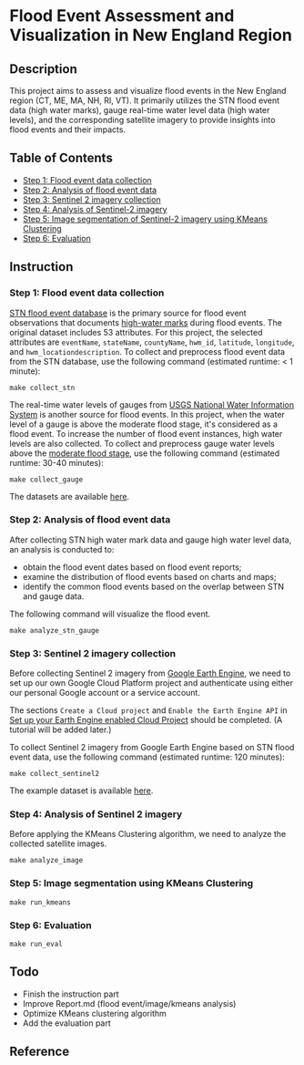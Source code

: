 # Flood Event Assessment and Visualization in New England Region

## Description
This project aims to assess and visualize flood events in the New England region (CT, ME, MA, NH, RI, VT). It primarily utilizes the STN flood event data (high water marks), gauge real-time water level data (high water levels), and the corresponding satellite imagery to provide insights into flood events and their impacts. 

## Table of Contents
- [Step 1: Flood event data collection](#step-1-flood-event-data-collection)
- [Step 2: Analysis of flood event data](#step-2-analysis-of-flood-event-data)
- [Step 3: Sentinel 2 imagery collection](#step-3-sentinel-2-imagery-collection)
- [Step 4: Analysis of Sentinel-2 imagery](#step-4-analysis-of-sentinel-2-imagery)
- [Step 5: Image segmentation of Sentinel-2 imagery using KMeans Clustering](#step-5-image-segmentation-using-kmeans-clustering)
- [Step 6: Evaluation](#step-6-evaluation)

## Instruction
### Step 1: Flood event data collection
[STN flood event database](https://stn.wim.usgs.gov/STNDataPortal/) is the primary source for flood event observations that documents [high-water marks](https://www.usgs.gov/special-topics/water-science-school/science/high-water-marks-and-flooding) during flood events. The original dataset includes 53 attributes. For this project, the selected attributes are `eventName`, `stateName`, `countyName`, `hwm_id`, `latitude`, `longitude`, and `hwm_locationdescription`. 
To collect and preprocess flood event data from the STN database, use the following command (estimated runtime: < 1 minute):
```
make collect_stn
```

The real-time water levels of gauges from [USGS National Water Information System](https://waterdata.usgs.gov/nwis) is another source for flood events. In this project,  when the water level of a gauge is above the moderate flood stage, it's considered as a flood event. To increase the number of flood event instances, high water levels are also collected. 
To collect and preprocess gauge water levels above the [moderate flood stage](https://www.weather.gov/aprfc/terminology#:~:text=Moderate%20Flooding), use the following command (estimated runtime: 30-40 minutes):
```
make collect_gauge
```

The datasets are available [here](https://drive.google.com/drive/folders/1m8dKBEbzPUuHp1urUjmGc0xb7KmVK_Ri?usp=sharing). 

### Step 2: Analysis of flood event data
After collecting STN high water mark data and gauge high water level data, an analysis is conducted to:
- obtain the flood event dates based on flood event reports;
- examine the distribution of flood events based on charts and maps;
- identify the common flood events based on the overlap between STN and gauge data.

The following command will visualize the flood event. 
```
make analyze_stn_gauge
```

### Step 3: Sentinel 2 imagery collection
Before collecting Sentinel 2 imagery from [Google Earth Engine](https://developers.google.com/earth-engine/datasets/catalog/sentinel-2), we need to set up our own Google Cloud Platform project and authenticate using either our personal Google account or a service account. 

The sections `Create a Cloud project` and `Enable the Earth Engine API` in [Set up your Earth Engine enabled Cloud Project](https://developers.google.com/earth-engine/cloud/earthengine_cloud_project_setup) should be completed. (A tutorial will be added later.)

To collect Sentinel 2 imagery from Google Earth Engine based on STN flood event data, use the following command (estimated runtime: 120 minutes): 
```
make collect_sentinel2
```

The example dataset is available [here](https://drive.google.com/drive/folders/1m8dKBEbzPUuHp1urUjmGc0xb7KmVK_Ri?usp=sharing).

### Step 4: Analysis of Sentinel 2 imagery
Before applying the KMeans Clustering algorithm, we need to analyze the collected satellite images.

```
make analyze_image
```

### Step 5: Image segmentation using KMeans Clustering

```
make run_kmeans
```

### Step 6: Evaluation
```
make run_eval
```

## Todo
- Finish the instruction part
- Improve Report.md (flood event/image/kmeans analysis)
- Optimize KMeans clustering algorithm
- Add the evaluation part

## Reference
